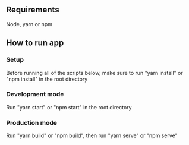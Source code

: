 ## Requirements

Node, yarn or npm

## How to run app

### Setup

Before running all of the scripts below, make sure to run "yarn install" or "npm install" in the root directory

### Development mode

Run "yarn start" or "npm start" in the root directory

### Production mode

Run "yarn build" or "npm build", then run "yarn serve" or "npm serve"
